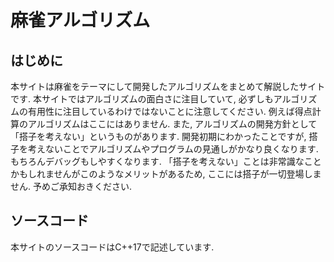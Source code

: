 # 麻雀アルゴリズム

## はじめに

本サイトは麻雀をテーマにして開発したアルゴリズムをまとめて解説したサイトです. 本サイトではアルゴリズムの面白さに注目していて, 必ずしもアルゴリズムの有用性に注目しているわけではないことに注意してください. 例えば得点計算のアルゴリズムはここにはありません. また, アルゴリズムの開発方針として「搭子を考えない」というものがあります. 開発初期にわかったことですが, 搭子を考えないことでアルゴリズムやプログラムの見通しがかなり良くなります. もちろんデバッグもしやすくなります. 「搭子を考えない」ことは非常識なことかもしれませんがこのようなメリットがあるため, ここには搭子が一切登場しません. 予めご承知おきください.

## ソースコード
本サイトのソースコードはC++17で記述しています.
